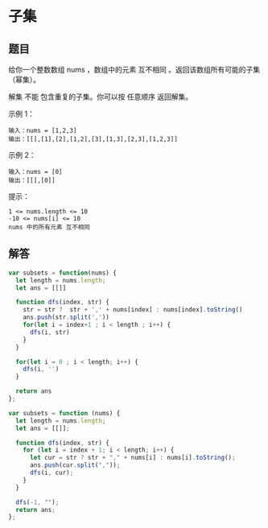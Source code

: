 # 子集

## 题目
给你一个整数数组 nums ，数组中的元素 互不相同 。返回该数组所有可能的子集（幂集）。

解集 不能 包含重复的子集。你可以按 任意顺序 返回解集。

示例 1：
```
输入：nums = [1,2,3]
输出：[[],[1],[2],[1,2],[3],[1,3],[2,3],[1,2,3]]
```
示例 2：
```
输入：nums = [0]
输出：[[],[0]]
```

提示：
```
1 <= nums.length <= 10
-10 <= nums[i] <= 10
nums 中的所有元素 互不相同
```

## 解答

```js
var subsets = function(nums) {
  let length = nums.length;
  let ans = [[]]

  function dfs(index, str) {
    str = str ?  str + ',' + nums[index] : nums[index].toString()
    ans.push(str.split(','))
    for(let i = index+1 ; i < length ; i++) {
      dfs(i, str)
    }
  }

  for(let i = 0 ; i < length; i++) {
    dfs(i, '')
  }

  return ans
};
```

```js
var subsets = function (nums) {
  let length = nums.length;
  let ans = [[]];

  function dfs(index, str) {
    for (let i = index + 1; i < length; i++) {
      let cur = str ? str + "," + nums[i] : nums[i].toString();
      ans.push(cur.split(","));
      dfs(i, cur);
    }
  }

  dfs(-1, "");
  return ans;
};
```